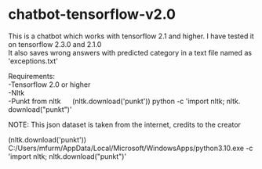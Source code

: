 # chatbot-tensorflow-v2.0

This is a chatbot which works with tensorflow 2.1 and higher. I have tested it on tensorflow 2.3.0 and 2.1.0<br>
It also saves wrong answers with predicted category in a text file named as 'exceptions.txt'

Requirements:<br>
-Tensorflow 2.0 or higher<br>
-Nltk<br>
-Punkt from nltk &nbsp;&nbsp;&nbsp;&nbsp; (nltk.download('punkt')) python -c 'import nltk; nltk. download("punkt")'

NOTE: This json dataset is taken from the internet, credits to the creator

(nltk.download('punkt')) 
C:/Users/mfurm/AppData/Local/Microsoft/WindowsApps/python3.10.exe -c 'import nltk; nltk.download("punkt")'
